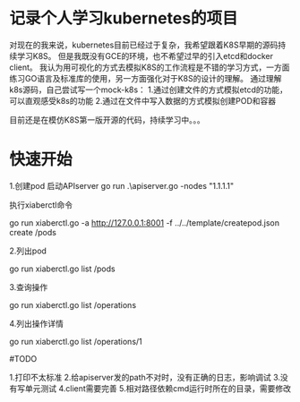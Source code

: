 # 记录个人学习kubernetes的项目

对现在的我来说，kubernetes目前已经过于复杂，我希望跟着K8S早期的源码持续学习K8S。
但是我既没有GCE的环境，也不希望过早的引入etcd和docker client。
我认为用可视化的方式去模拟K8S的工作流程是不错的学习方式，一方面练习GO语言及标准库的使用，另一方面强化对于K8S的设计的理解。
通过理解k8s源码，自己尝试写一个mock-k8s：
    1.通过创建文件的方式模拟etcd的功能，可以直观感受k8s的功能
    2.通过在文件中写入数据的方式模拟创建POD和容器


目前还是在模仿K8S第一版开源的代码，持续学习中。。。


# 快速开始

1.创建pod
启动APIserver
go run .\apiserver.go -nodes "1.1.1.1"

执行xiaberctl命令

go run xiaberctl.go -a http://127.0.0.1:8001 -f ../../template/createpod.json create /pods

2.列出pod  

go run xiaberctl.go list /pods

3.查询操作

go run xiaberctl.go list /operations

4.列出操作详情

go run xiaberctl.go list /operations/1


#TODO 

1.打印不太标准
2.给apiserver发的path不对时，没有正确的日志，影响调试
3.没有写单元测试
4.client需要完善
5.相对路径依赖cmd运行时所在的目录，需要修改